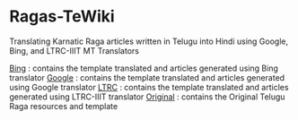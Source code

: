 # Ragas-TeWiki

Translating Karnatic Raga articles written in Telugu into Hindi using Google, Bing, and LTRC-IIIT MT Translators

[Bing](./Bing-Translate) : contains the template translated and articles generated using Bing translator
[Google](./Google-Translate) : contains the template translated and articles generated using Google translator
[LTRC](./LTRC-Translate) : contains the template translated and articles generated using LTRC-IIIT translator
[Original](./Original) : contains the Original Telugu Raga resources and template
